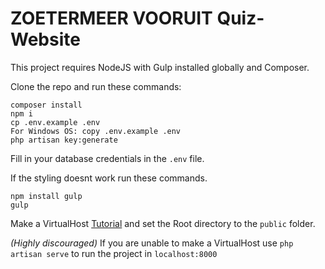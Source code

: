 
# ZOETERMEER VOORUIT Quiz-Website
This project requires NodeJS with Gulp installed globally and Composer.

Clone the repo and run these commands:

```
composer install
npm i
cp .env.example .env 
For Windows OS: copy .env.example .env
php artisan key:generate
```
Fill in your database credentials in the `.env` file.

If the styling doesnt work run these commands. 

```
npm install gulp
gulp

```

Make a VirtualHost [Tutorial](https://www.digitalocean.com/community/tutorials/how-to-set-up-apache-virtual-hosts-on-ubuntu-16-04)  and set the Root directory to the `public` folder.

*(Highly discouraged)*
If you are unable to make a VirtualHost use `php artisan serve` to run the project in `localhost:8000`
